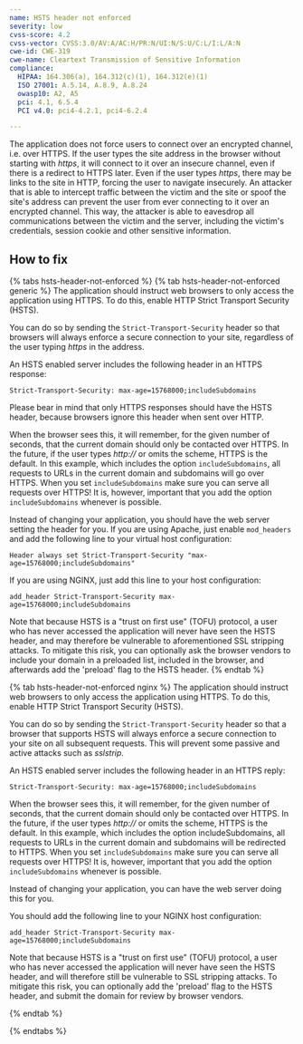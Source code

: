 ```yaml
---
name: HSTS header not enforced
severity: low
cvss-score: 4.2
cvss-vector: CVSS:3.0/AV:A/AC:H/PR:N/UI:N/S:U/C:L/I:L/A:N
cwe-id: CWE-319
cwe-name: Cleartext Transmission of Sensitive Information
compliance:
  HIPAA: 164.306(a), 164.312(c)(1), 164.312(e)(1)
  ISO 27001: A.5.14, A.8.9, A.8.24
  owasp10: A2, A5
  pci: 4.1, 6.5.4
  PCI v4.0: pci4-4.2.1, pci4-6.2.4

---            
```


The application does not force users to connect over an encrypted channel, i.e. over HTTPS. If the user types the site address in the browser without starting with _https_, it will connect to it over an insecure channel, even if there is a redirect to HTTPS later. Even if the user types _https_, there may be links to the site in HTTP, forcing the user to navigate insecurely. An attacker that is able to intercept traffic between the victim and the site or spoof the site's address can prevent the user from ever connecting to it over an encrypted channel. This way, the attacker is able to eavesdrop all communications between the victim and the server, including the victim's credentials, session cookie and other sensitive information.

## How to fix

{% tabs hsts-header-not-enforced %}
{% tab hsts-header-not-enforced generic %}
The application should instruct web browsers to only access the application using HTTPS. To do this, enable HTTP Strict Transport Security (HSTS).

You can do so by sending the `Strict-Transport-Security` header so that browsers will always enforce a secure connection to your site, regardless of the user typing _https_ in the address.

An HSTS enabled server includes the following header in an HTTPS response: 
```
Strict-Transport-Security: max-age=15768000;includeSubdomains 
```
Please bear in mind that only HTTPS responses should have the HSTS header, because browsers ignore this header when sent over HTTP.

When the browser sees this, it will remember, for the given number of seconds, that the current domain should only be contacted over HTTPS. In the future, if the user types _http://_ or omits the scheme, HTTPS is the default. In this example, which includes the option `includeSubdomains`, all requests to URLs in the current domain and subdomains will go over HTTPS. When you set `includeSubdomains` make sure you can serve all requests over HTTPS! It is, however, important that you add the option `includeSubdomains` whenever is possible. 

Instead of changing your application, you should have the web server setting the header for you. If you are using Apache, just enable `mod_headers` and add the following line to your virtual host configuration: 
```
Header always set Strict-Transport-Security "max-age=15768000;includeSubdomains"
```

If you are using NGINX, just add this line to your host configuration: 
```
add_header Strict-Transport-Security max-age=15768000;includeSubdomains
```

Note that because HSTS is a "trust on first use" (TOFU) protocol, a user who has never accessed the application will never have seen the HSTS header, and may therefore be vulnerable to aforementioned SSL stripping attacks. To mitigate this risk, you can optionally ask the browser vendors to include your domain in a preloaded list, included in the browser, and afterwards add the 'preload' flag to the HSTS header.
{% endtab %}

{% tab hsts-header-not-enforced nginx %}
The application should instruct web browsers to only access the application using HTTPS. To do this, enable HTTP Strict Transport Security (HSTS).

You can do so by sending the `Strict-Transport-Security` header so that a browser that supports HSTS will always enforce a secure connection to your site on all subsequent requests. This will prevent some passive and active attacks such as _sslstrip_.

An HSTS enabled server includes the following header in an HTTPS reply: 
```
Strict-Transport-Security: max-age=15768000;includeSubdomains 
```

When the browser sees this, it will remember, for the given number of seconds, that the current domain should only be contacted over HTTPS. In the future, if the user types _http://_ or omits the scheme, HTTPS is the default. In this example, which includes the option includeSubdomains, all requests to URLs in the current domain and subdomains will be redirected to HTTPS. When you set `includeSubdomains` make sure you can serve all requests over HTTPS! It is, however, important that you add the option `includeSubdomains` whenever is possible. 

Instead of changing your application, you can have the web server doing this for you. 

You should add the following line to your NGINX host configuration: 
```
add_header Strict-Transport-Security max-age=15768000;includeSubdomains
```
Note that because HSTS is a "trust on first use" (TOFU) protocol, a user who has never accessed the application will never have seen the HSTS header, and will therefore still be vulnerable to SSL stripping attacks. To mitigate this risk, you can optionally add the 'preload' flag to the HSTS header, and submit the domain for review by browser vendors.

{% endtab %}

{% endtabs %}

